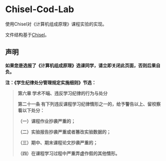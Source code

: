 # Chisel-Cod-Lab

使用Chisel对《计算机组成原理》课程实验的实现。

文件结构基于[Chisel](https://github.com/freechipsproject/chisel-template.git)。

## 声明

**如果您是选报了《计算机组成原理》选课同学，请立即关闭此页面，否则后果自负。**

**注：《学生纪律处分管理规定实施细则》节选：**

>**第六章 学术不端、违反学习纪律的行为与处分**
>
>**第二十一条 有下列违反课程学习纪律情形之一的，给予警告以上、留校察看以下处分：**
>
> **（一）课程作业抄袭严重的；**
>
> **（二）实验报告抄袭严重或者篡改实验数据的；**
>
> **（三）期中、期末课程论文抄袭严重的；**
>
> **（四）在课程学习过程中严重弄虚作假的其他情形。**
